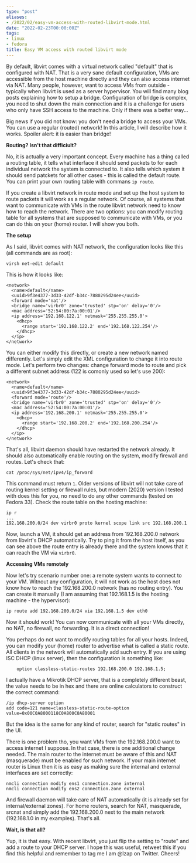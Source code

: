 ```yaml
---
type: "post"
aliases:
- /2022/02/easy-vm-access-with-routed-libvirt-mode.html
date: "2022-02-23T00:00:00Z"
tags:
- linux
- fedora
title: Easy VM access with routed libvirt mode
---
```


By default, libvirt comes with a virtual network called "default" that is
configured with NAT. That is a very sane default configuration, VMs are
accessible from the host machine directly and they can also access internet via
NAT. Many people, however, want to access VMs from outside - typically when
libvirt is used as a server hypervisor. You will find many blog posts
explaining how to setup a bridge. Configuration of bridge is complex, you need
to shut down the main connection and it is a challenge for users who only have
SSH access to the machine. Only if there was a better way...

Big news if you did not know: you don't need a bridge to access your VMs. You
can use a regular (routed) network! In this article, I will describe how it
works. Spoiler alert: it is easier than bridge!

**Routing? Isn't that difficiult?**

No, it is actually a very important concept. Every machine has a thing called a
routing table, it tells what interface it should send packets to for each
individual network the system is connected to. It also tells which system it
should send patckets for all other cases - this is called the default route.
You can print your own routing table with commans `ip route`.

If you create a libvirt network in route mode and set up the host system to
route packets it will work as a regular network. Of course, all systems that
want to communicate with VMs in the route libvirt network need to know how to
reach the network. There are two options: you can modify routing table for all
systems that are supposed to communicate with VMs, or you can do this on your
(home) router. I will show you both.

**The setup**

As I said, libvirt comes with NAT network, the configuration looks like this (all commands are as root):

	virsh net-edit default

This is how it looks like:

	<network>
	  <name>default</name>
	  <uuid>9f3e4377-3d33-42df-b34c-7880295d24ee</uuid>
	  <forward mode='nat'/>
	  <bridge name='virbr0' zone='trusted' stp='on' delay='0'/>
	  <mac address='52:54:00:7a:00:01'/>
	  <ip address='192.168.122.1' netmask='255.255.255.0'>
	    <dhcp>
	      <range start='192.168.122.2' end='192.168.122.254'/>
	    </dhcp>
	  </ip>
	</network>

You can either modify this directly, or create a new network named differently. Let's simply edit the XML configuration to change it into route mode. Let's perform two changes: change forward mode to route and pick a different subnet address (122 is comonly used so let's use 200):


	<network>
	  <name>default</name>
	  <uuid>9f3e4377-3d33-42df-b34c-7880295d24ee</uuid>
	  <forward mode='route'/>
	  <bridge name='virbr0' zone='trusted' stp='on' delay='0'/>
	  <mac address='52:54:00:7a:00:01'/>
	  <ip address='192.168.200.1' netmask='255.255.255.0'>
	    <dhcp>
	      <range start='192.168.200.2' end='192.168.200.254'/>
	    </dhcp>
	  </ip>
	</network>

That's all, libvirt daemon should have restarted the network already. It should also automatically enable routing on the system, modify firewall and routes. Let's check that:

	cat /proc/sys/net/ipv4/ip_forward

This command must return `1`. Older versions of libvirt will not take care of routing kernel setting or firewall rules, but modern (2020) version I tested with does this for you, no need to do any other commands (tested on Fedora 33). Check the route table on the hosting machine:

	ip r
	...
	192.168.200.0/24 dev virbr0 proto kernel scope link src 192.168.200.1

Now, launch a VM, it should get an address from 192.168.200.0 network from libvirt's DHCP automatically. Try to ping it from the host itself, as you can see above the route entry is already there and the system knows that it can reach the VM via `virbr0`.

**Accessing VMs remotely**

Now let's try scenario number one: a remote system wants to connect to your VM. Witnout any configuration, it will not work as the host does not know how to reach the 192.168.200.0 network (has no routing entry). You can create it manually (I am assuming that 192.168.1.5 is the hosting machine - the hypervisor):

	ip route add 192.168.200.0/24 via 192.168.1.5 dev eth0

Now it should work! You can now communicate with all your VMs directly, no NAT, no firewall, no forwarding. It is a direct connection!

You perhaps do not want to modify routing tables for all your hosts. Indeed, you can modify your (home) router to advertise what is called a static route. All clients in the network will automatically add such entry. If you are using ISC DHCP (linux server), then the configuration is something like:

        option classless-static-routes 192.168.200.0 192.168.1.5;

I actually have a Mikrotik DHCP server, that is a completely different beast, the value needs to be in hex and there are online calculators to construct the correct command:

	/ip dhcp-server option
	add code=121 name=classless-static-route-option value=0x00C0A8000118C0A800C0A80001

But the idea is the same for any kind of router, search for "static routes" in the UI.

There is one problem tho, you want VMs from the 192.168.200.0 want to access internet I suppose. In that case, there is one additional change needed. The main router to the internet must be aware of this and NAT (masquerade) must be enabled for such network. If your main internet router is Linux then it is as easy as making sure the internal and external interfaces are set correctly:

	nmcli connection modify ens1 connection.zone internal
	nmcli connection modify ens2 connection.zone external

And firewall daemon will take care of NAT automatically (it is already set for internal/external zones). For home routers, search for NAT, masquerade, srcnat and simply add the 192.168.200.0 next to the main network (192.168.1.0 in my examples). That's all.

**Wait, is that all?**

Yup, it is that easy. With recent libvirt, you just flip the setting to "route" and add a route to your DHCP server. I hope this was useful, retweet this if you find this helpful and remember to tag me I am @lzap on Twitter. Cheers!
